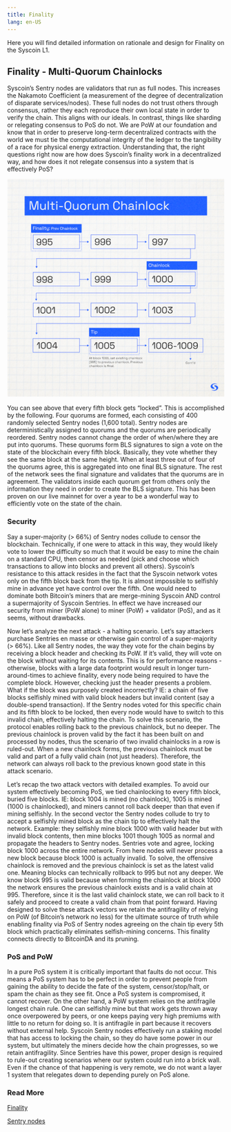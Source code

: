 ```yaml
---
title: Finality 
lang: en-US
---
```


Here you will find detailed information on rationale and design for Finality on the Syscoin L1.

## Finality - Multi-Quorum Chainlocks

Syscoin’s Sentry nodes are validators that run as full nodes. This increases the Nakamoto Coefficient (a measurement of the degree of decentralization of disparate services/nodes). These full nodes do not trust others through consensus, rather they each reproduce their own local state in order to verify the chain. This aligns with our ideals. In contrast, things like sharding or relegating consensus to PoS do not. We are PoW at our foundation and know that in order to preserve long-term decentralized contracts with the world we must tie the computational integrity of the ledger to the tangibility of a race for physical energy extraction. Understanding that, the right questions right now are how does Syscoin’s finality work in a decentralized way, and how does it not relegate consensus into a system that is effectively PoS?

<div align="center">
<img width="800" src="../../assets/docs/sys/diagramChainlocks.png">
</div>

You can see above that every fifth block gets “locked”. This is accomplished by the following. Four quorums are formed, each consisting of 400 randomly selected Sentry nodes (1,600 total). Sentry nodes are deterministically assigned to quorums and the quorums are periodically reordered. Sentry nodes cannot change the order of when/where they are put into quorums. These quorums form BLS signatures to sign a vote on the state of the blockchain every fifth block. Basically, they vote whether they see the same block at the same height. When at least three out of four of the quorums agree, this is aggregated into one final BLS signature. The rest of the network sees the final signature and validates that the quorums are in agreement. The validators inside each quorum get from others only the information they need in order to create the BLS signature. This has been proven on our live mainnet for over a year to be a wonderful way to efficiently vote on the state of the chain. 

### Security

Say a super-majority (> 66%) of Sentry nodes collude to censor the blockchain. Technically, if one were to attack in this way, they would likely vote to lower the difficulty so much that it would be easy to mine the chain on a standard CPU, then censor as needed (pick and choose which transactions to allow into blocks and prevent all others). Syscoin’s resistance to this attack resides in the fact that the Syscoin network votes only on the fifth block back from the tip. It is almost impossible to selfishly mine in advance yet have control over the fifth. One would need to dominate both Bitcoin’s miners that are merge-mining Syscoin AND control a supermajority of Syscoin Sentries. In effect we have increased our security from miner (PoW alone) to miner (PoW) + validator (PoS), and as it seems, without drawbacks.

Now let’s analyze the next attack - a halting scenario. Let’s say attackers purchase Sentries en masse or otherwise gain control of a super-majority (> 66%). Like all Sentry nodes, the way they vote for the chain begins by receiving a block header and checking its PoW. If it’s valid, they will vote on the block without waiting for its contents. This is for performance reasons - otherwise, blocks with a large data footprint would result in longer turn-around-times to achieve finality, every node being required to have the complete block. However, checking just the header presents a problem. What if the block was purposely created incorrectly? IE: a chain of five blocks selfishly mined with valid block headers but invalid content (say a double-spend transaction). If the Sentry nodes voted for this specific chain and its fifth block to be locked, then every node would have to switch to this invalid chain, effectively halting the chain. To solve this scenario, the protocol enables rolling back to the previous chainlock, but no deeper. The previous chainlock is proven valid by the fact it has been built on and processed by nodes, thus the scenario of two invalid chainlocks in a row is ruled-out. When a new chainlock forms, the previous chainlock must be valid and part of a fully valid chain (not just headers). Therefore, the network can always roll back to the previous known good state in this attack scenario.

Let’s recap the two attack vectors with detailed examples. To avoid our system effectively becoming PoS, we tied chainlocking to every fifth block, buried five blocks. IE: block 1004 is mined (no chainlock), 1005 is mined (1000 is chainlocked), and miners cannot roll back deeper than that even if mining selfishly. In the second vector the Sentry nodes collude to try to accept a selfishly mined block as the chain tip to effectively halt the network. Example: they selfishly mine block 1000 with valid header but with invalid block contents, then mine blocks 1001 though 1005 as normal and propagate the headers to Sentry nodes. Sentries vote and agree, locking block 1000 across the entire network. From here nodes will never process a new block because block 1000 is actually invalid. To solve, the offensive chainlock is removed and the previous chainlock is set as the latest valid one. Meaning blocks can technically rollback to 995 but not any deeper. We know block 995 is valid because when forming the chainlock at block 1000 the network ensures the previous chainlock exists and is a valid chain at 995. Therefore, since it is the last valid chainlock state, we can roll back to it safely and proceed to create a valid chain from that point forward. Having designed to solve these attack vectors we retain the antifragility of relying on PoW (of Bitcoin’s network no less) for the ultimate source of truth while enabling finality via PoS of Sentry nodes agreeing on the chain tip every 5th block which practically eliminates selfish-mining concerns. This finality connects directly to BitcoinDA and its pruning.

### PoS and PoW

In a pure PoS system it is critically important that faults do not occur. This means a PoS system has to be perfect in order to prevent people from gaining the ability to decide the fate of the system, censor/stop/halt, or spam the chain as they see fit. Once a PoS system is compromised, it cannot recover. On the other hand, a PoW system relies on the antifragile longest chain rule. One can selfishly mine but that work gets thrown away once overpowered by peers, or one keeps paying very high premiums with little to no return for doing so. It is antifragile in part because it recovers without external help. Syscoin Sentry nodes effectively run a staking model that has access to locking the chain, so they do have some power in our system, but ultimately the miners decide how the chain progresses, so we retain antifragility. Since Sentries have this power, proper design is required to rule-out creating scenarios where our system could run into a brick wall. Even if the chance of that happening is very remote, we do not want a layer 1 system that relegates down to depending purely on PoS alone.

### Read More

[Finality](https://docs.syscoin.org/docs/tech/finality) 

[Sentry nodes](https://docs.syscoin.org/docs/tech/sentrynodes)
